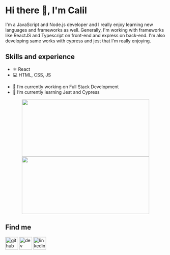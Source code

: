 # Hi there 👋, I'm Calil

I'm a JavaScript and Node.js developer and I really enjoy learning new languages and frameworks as well. Generally, I'm working with frameworks like ReactJS and Typescript on front-end and express on back-end. I'm also developing same works with cypress and jest that I'm really enjoying.

## Skills and experience

* ⚛️ React
* 💻 HTML, CSS, JS

- 🔭 I’m currently working on Full Stack Development 
- 🌱 I’m currently learning Jest and Cypress   


<div align="center">
<img height="180em" width="400em" src="https://github-readme-stats.vercel.app/api?username=Calil-Silva&show_icons=true&theme=dracula" />
<img height="180em" width="400em" src="https://github-readme-stats.vercel.app/api/top-langs/?username=Calil-Silva&layout=compact&langs_count=16&theme=dracula" />
</div>

## Find me

[<img src='https://cdn.jsdelivr.net/npm/simple-icons@3.0.1/icons/github.svg' alt='github' height='40' margin-right='10'>](https://github.com/Calil-Silva)  [<img src='https://cdn.jsdelivr.net/npm/simple-icons@3.0.1/icons/dev-dot-to.svg' alt='dev' height='40'>](https://dev.to/Calil-Silva)  [<img src='https://cdn.jsdelivr.net/npm/simple-icons@3.0.1/icons/linkedin.svg' alt='linkedin' height='40'>](https://www.linkedin.com/in/https://www.linkedin.com/in/calil-renner-silva-33923915a//)

